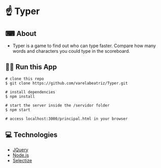 # ☝ Typer

## ⌨ About

- Typer is a game to find out who can type faster. Compare how many words and characters you could type in the scoreboard.

## 🏃‍♀️ Run this App
```
# clone this repo
$ git clone https://github.com/varelabeatriz/Typer.git

# install dependencies
$ npm install

# start the server inside the /servidor folder
$ npm start

# access localhost:3000/principal.html in your browser
```

## 💻 Technologies
- [JQuery](https://jquery.com/)
- [Node.js](https://nodejs.org/en/)
- [Selectize](https://selectize.dev/)
